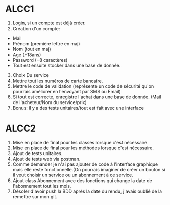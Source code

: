 # ALCC1

1) Login, si un compte est déjà créer.
2) Création d'un compte: 
- Mail
- Prénom (première lettre en maj)
- Nom (tout en maj)
- Age (+18ans)
- Password (+8 caractères)
- Tout est ensuite stocker dans une base de donnée.
3) Choix Du service
4) Mettre tout les numéros de carte bancaire.
5) Mettre le code de validation (représente un code de sécurité qu'on pourrais améliorer en l'envoyant par SMS ou Email)
6) Si tout est correcte, enregistre l'achat dans une base de donnée. (Mail de l'acheteur/Nom du service/prix)
7) Bonus: il y a des tests unitaires/tout est fait avec une interface


# ALCC2

1) Mise en place de final pour les classes lorsque c'est nécessaire.
2) Mise en place de final pour les méthodes lorsque c'est nécessaire.
3) Ajout de tests unitaires.
4) Ajout de tests web via postman.
5) Comme demander je n'ai pas ajouter de code à l'interface graphique mais elle reste fonctionnelle.(On pourrais imaginer de créer un bouton si il veut choisir un service ou un abonnement à ce service.
6) Ajout class Abonnement avec des fonctions qui change la date de l'abonnement tout les mois.
7) Désoler d'avoir push la BDD après la date du rendu, j'avais oublié de la remettre sur mon git.

